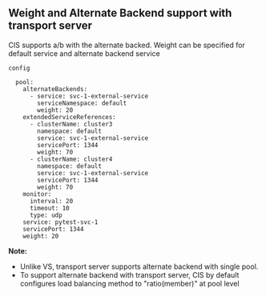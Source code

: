 ## Weight and Alternate Backend support with transport server

CIS supports a/b with the alternate backed. Weight can be specified for default service and alternate backend service

`config`

```
  pool:
    alternateBackends:
      - service: svc-1-external-service
        serviceNamespace: default
        weight: 20
    extendedServiceReferences:
      - clusterName: cluster3
        namespace: default
        service: svc-1-external-service
        servicePort: 1344
        weight: 70
      - clusterName: cluster4
        namespace: default
        service: svc-1-external-service
        servicePort: 1344
        weight: 70
    monitor:
      interval: 20
      timeout: 10
      type: udp
    service: pytest-svc-1
    servicePort: 1344
    weight: 20
```


**Note:**
* Unlike VS, transport server supports alternate backend with single pool. 
* To support alternate backend with transport server, CIS by default configures load balancing method to "ratio(member)" at pool level
  